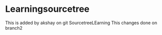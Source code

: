 # Learningsourcetree
This is added by akshay on git
SourcetreeLEarning
This changes done on branch2
